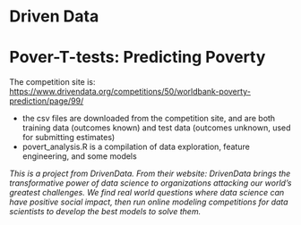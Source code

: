 # Driven Data
# Pover-T-tests: Predicting Poverty

The competition site is: https://www.drivendata.org/competitions/50/worldbank-poverty-prediction/page/99/

- the csv files are downloaded from the competition site, and are both training data (outcomes known) and test data (outcomes unknown, used for submitting estimates)
- povert_analysis.R is a compilation of data exploration, feature engineering, and some models

*This is a project from DrivenData.  From their website:
DrivenData brings the transformative power of data science to organizations attacking our world’s greatest challenges.
We find real world questions where data science can have positive social impact, then run online modeling competitions for data scientists to develop the best models to solve them.*
